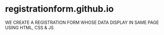 # registrationform.github.io
WE CREATE A REGISTRATION FORM WHOSE DATA DISPLAY IN SAME PAGE  USING HTML, CSS &amp; JS 
